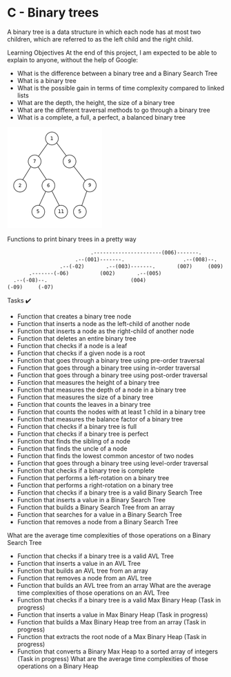 # C - Binary trees
A binary tree is a data structure in which each node has at most two children, which are referred to as the left child and the right child.

Learning Objectives 
At the end of this project, I am expected to be able to explain to anyone, without the help of Google:

- What is the difference between a binary tree and a Binary Search Tree
- What is a binary tree
- What is the possible gain in terms of time complexity compared to linked lists
- What are the depth, the height, the size of a binary tree
- What are the different traversal methods to go through a binary tree
- What is a complete, a full, a perfect, a balanced binary tree

<img src="Binary_tree_img.png" alt="Binary tree image">

Functions to print binary trees in a pretty way

```
                           .----------------------(006)-------.
                      .--(001)-------.                   .--(008)--.
                 .--(-02)       .--(003)-------.       (007)     (009)
       .-------(-06)          (002)       .--(005)
  .--(-08)--.                           (004)
(-09)     (-07)
```

Tasks ✔️
- Function that creates a binary tree node
- Function that inserts a node as the left-child of another node
- Function that inserts a node as the right-child of another node
- Function that deletes an entire binary tree
- Function that checks if a node is a leaf
- Function that checks if a given node is a root
- Function that goes through a binary tree using pre-order traversal
- Function that goes through a binary tree using in-order traversal
- Function that goes through a binary tree using post-order traversal
- Function that measures the height of a binary tree
- Function that measures the depth of a node in a binary tree
- Function that measures the size of a binary tree
- Function that counts the leaves in a binary tree
- Function that counts the nodes with at least 1 child in a binary tree
- Function that measures the balance factor of a binary tree
- Function that checks if a binary tree is full
- Function that checks if a binary tree is perfect
- Function that finds the sibling of a node
- Function that finds the uncle of a node
- Function that finds the lowest common ancestor of two nodes
- Function that goes through a binary tree using level-order traversal
- Function that checks if a binary tree is complete
- Function that performs a left-rotation on a binary tree
- Function that performs a right-rotation on a binary tree
- Function that checks if a binary tree is a valid Binary Search Tree
- Function that inserts a value in a Binary Search Tree
- Function that builds a Binary Search Tree from an array
- Function that searches for a value in a Binary Search Tree
- Function that removes a node from a Binary Search Tree

What are the average time complexities of those operations on a Binary Search Tree
- Function that checks if a binary tree is a valid AVL Tree
- Function that inserts a value in an AVL Tree
- Function that builds an AVL tree from an array
- Function that removes a node from an AVL tree
- Function that builds an AVL tree from an array
What are the average time complexities of those operations on an AVL Tree
- Function that checks if a binary tree is a valid Max Binary Heap (Task in progress)
- Function that inserts a value in Max Binary Heap (Task in progress)
- Function that builds a Max Binary Heap tree from an array (Task in progress)
- Function that extracts the root node of a Max Binary Heap (Task in progress)
- Function that converts a Binary Max Heap to a sorted array of integers (Task in progress)
What are the average time complexities of those operations on a Binary Heap
